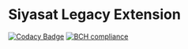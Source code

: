 # Siyasat Legacy Extension

[![Codacy Badge](https://api.codacy.com/project/badge/Grade/d19a3214c9f04042af55b4d434ef0453)](https://app.codacy.com/gh/siyasat/legacy-extension?utm_source=github.com&utm_medium=referral&utm_content=siyasat/legacy-extension&utm_campaign=Badge_Grade_Dashboard)
[![BCH compliance](https://bettercodehub.com/edge/badge/siyasat/legacy-extension?branch=master)](https://bettercodehub.com/)
